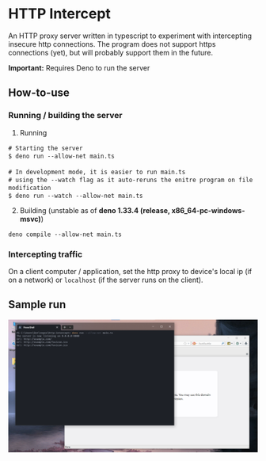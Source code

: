 # HTTP Intercept
An HTTP proxy server written in typescript to experiment with intercepting insecure http connections.
The program does not support https connections (yet), but will probably support them in the future.

**Important:** Requires Deno to run the server

## How-to-use
### Running / building the server
1) Running
  ```
  # Starting the server
  $ deno run --allow-net main.ts

  # In development mode, it is easier to run main.ts
  # using the --watch flag as it auto-reruns the enitre program on file modification
  $ deno run --watch --allow-net main.ts
  ```
2) Building (unstable as of **deno 1.33.4 (release, x86_64-pc-windows-msvc)**)
  ```
  deno compile --allow-net main.ts
  ```
  
### Intercepting traffic
On a client computer / application, set the http proxy to device's local ip (if on a network) or `localhost` (if the server runs on the client).

## Sample run
![sample-run-ss](./extras/run.png)